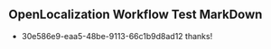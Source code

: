 ## OpenLocalization Workflow Test MarkDown
* 30e586e9-eaa5-48be-9113-66c1b9d8ad12 
thanks!<!--HONumber=Mar16_HO3-->
